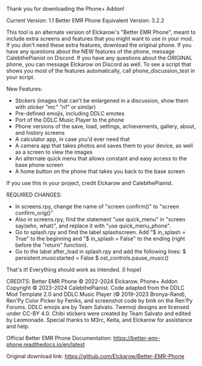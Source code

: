 Thank you for downloading the Phone+ Addon!

Current Version: 1.1
Better EMR Phone Equivalent Version: 3.2.2

This tool is an alternate version of Elckarow's "Better EMR Phone", meant to include extra screens and features that you might want to use in your mod.
If you don't need these extra features, download the original phone.
If you have any questions about the NEW features of the phone, message CalebthePianist on Discord.
If you have any questions about the ORIGINAL phone, you can message Elckarow on Discord as well.
To see a script that shows you most of the features automatically, call phone_discussion_test in your script.

New Features:
- Stickers (images that can't be enlargened in a discussion, show them with *sticker "mc" "n1"* or similar)
- Pre-defined emojis, including DDLC emotes
- Port of the DDLC Music Player to the phone
- Phone versions of the save, load, settings, achievements, gallery, about, and history screens
- A calculator app, in case you'd ever need that
- A camera app that takes photos and saves them to your device, as well as a screen to view the images
- An alternate quick menu that allows constant and easy access to the base phone screen
- A home button on the phone that takes you back to the base screen

If you use this in your project, credit Elckarow and CalebthePianist.

REQUIRED CHANGES:
- In screens.rpy, change the name of "screen confirm()" to "screen confirm_orig()"
- Also in screens.rpy, find the statement "use quick_menu" in "screen say(who, what)", and replace it with "use quick_menu_phone".
- Go to splash.rpy and find the label splashscreen. Add "$ in_splash = True" to the beginning and "$ in_splash = False" to the ending (right before the "return" function). 
- Go to the label after_load in splash.rpy and add the following lines:
    $ persistent.musicstarted = False
    $ ost_controls.pause_music()

That's it! Everything should work as intended. (I hope)

CREDITS:
Better EMR Phone © 2022-2024 Elckarow.
Phone+ Addon Copyright © 2023-2024 CalebthePianist.
Code adapted from the DDLC Mod Template 2.0 and DDLC Music Player (© 2019-2023 Bronya-Rand), Ren'Py Color Picker by Feniks, and screenshot code by bink on the Ren'Py Forums.
DDLC emojis are by Team Salvato.
Twemoji designs are licensed under CC-BY 4.0.
Chibi stickers were created by Team Salvato and edited by Leomonade.
Special thanks to M3rc, Keita, and Elckarow for assistance and help.

Official Better EMR Phone Documentation: https://better-emr-phone.readthedocs.io/en/latest

Original download link: https://github.com/Elckarow/Better-EMR-Phone